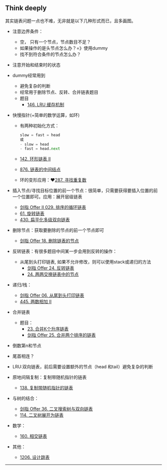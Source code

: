 ## Think deeply

其实链表问题一点也不难，无非就是以下几种形式而已，且多画图。

- 注意边界条件：

  - 空， 只有一个节点，节点数目不足？
  - 如果操作的是头节点怎么办？=》使用dummy
  - 找不到符合条件的节点怎么办？

- 注意开始和结束时的状态

- dummy经常用到

  - 避免复杂的判断
  - 经常用于删除节点、反转、合并链表题目
  - 题目
    - [146. LRU 缓存机制](https://leetcode-cn.com/problems/lru-cache/)

- 快慢指针(+简单的数学运算，如环)

  - 有两种初始化方式：

    ```python
    slow = fast = head
    或
    - slow = head
    - fast = head.next
    ```

  - [142. 环形链表 II](https://leetcode-cn.com/problems/linked-list-cycle-ii/)

  - [876. 链表的中间结点](https://leetcode-cn.com/problems/middle-of-the-linked-list/)

  - 环的变形应用：:heart:[287. 寻找重复数](https://leetcode-cn.com/problems/find-the-duplicate-number/)

- 插入节点/寻找目标位置的前一个节点：很简单，只需要获得要插入位置的前一个位置即可。应用：展开层级链表

  - [剑指 Offer II 029. 排序的循环链表](https://leetcode-cn.com/problems/4ueAj6/)
  - [61. 旋转链表](https://leetcode-cn.com/problems/rotate-list/)
  - [430. 扁平化多级双向链表](https://leetcode-cn.com/problems/flatten-a-multilevel-doubly-linked-list/)

- 删除节点：获取要删除的节点的前一个节点即可

  - [剑指 Offer 18. 删除链表的节点](https://leetcode-cn.com/problems/shan-chu-lian-biao-de-jie-dian-lcof/)

- 反转链表：有很多题目中间某一步会用到反转的操作：

  - 从尾到头打印链表, 如果不允许修改，则可以使用stack或递归的方法
    - [剑指 Offer 24. 反转链表](https://leetcode-cn.com/problems/fan-zhuan-lian-biao-lcof/)
    - [24. 两两交换链表中的节点](https://leetcode-cn.com/problems/swap-nodes-in-pairs/)

- 递归/栈：

  - [剑指 Offer 06. 从尾到头打印链表](https://leetcode-cn.com/problems/cong-wei-dao-tou-da-yin-lian-biao-lcof/)
  - [445. 两数相加 II](https://leetcode-cn.com/problems/add-two-numbers-ii/)

- 合并链表

  - 题目：
    - [23. 合并K个升序链表](https://leetcode-cn.com/problems/merge-k-sorted-lists/)
    - [剑指 Offer 25. 合并两个排序的链表](https://leetcode-cn.com/problems/he-bing-liang-ge-pai-xu-de-lian-biao-lcof/)

- 倒数第n和节点

- 尾首相连？

- LRU:双向链表，前后需要设置额外的节点（head 和tail）避免复杂的判断

- 原地间隔复制：复制带随机指针的链表

  - [138. 复制带随机指针的链表](https://leetcode-cn.com/problems/copy-list-with-random-pointer/)

- 与树的结合：

  - [剑指 Offer 36. 二叉搜索树与双向链表](https://leetcode-cn.com/problems/er-cha-sou-suo-shu-yu-shuang-xiang-lian-biao-lcof/)
  - [114. 二叉树展开为链表](https://leetcode.cn/problems/flatten-binary-tree-to-linked-list/)

- 数学：

  -  [160. 相交链表](https://leetcode-cn.com/problems/intersection-of-two-linked-lists/)

- 其他：

  - [1206. 设计跳表](https://leetcode-cn.com/problems/design-skiplist/)



------

